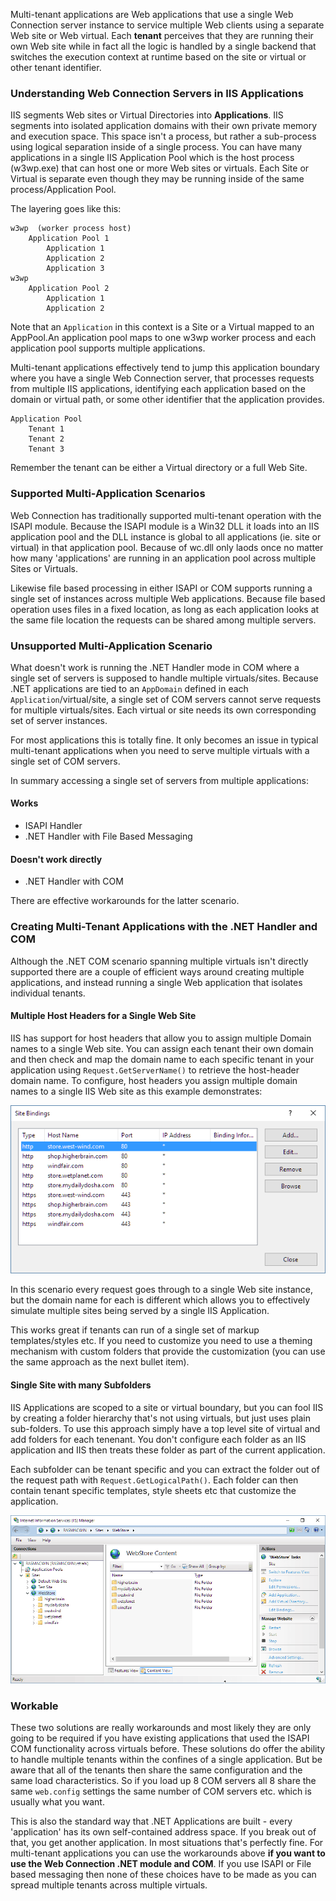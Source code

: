 ﻿Multi-tenant applications are Web applications that use a single Web Connection server instance to service multiple Web clients using a separate Web site or Web virtual. Each **tenant** perceives that they are running their own Web site while in fact all the logic is handled by a single backend that switches the execution context at runtime based on the site or virtual or other tenant identifier.

### Understanding Web Connection Servers in IIS Applications
IIS segments Web sites or Virtual Directories into **Applications**. IIS segments into isolated application domains with their own private memory and execution space. This space isn't a process, but rather a sub-process using logical separation inside of a single process. You can have many applications in a single IIS Application Pool which is the host process (w3wp.exe) that can host one or more Web sites or virtuals. Each Site or Virtual is separate even though they may be running inside of the same process/Application Pool.

The layering goes like this:

```
w3wp  (worker process host)
    Application Pool 1
        Application 1
        Application 2
        Application 3
w3wp 
    Application Pool 2
        Application 1
        Application 2
```        

Note that an `Application` in this context is a Site or a Virtual mapped to an AppPool.An application pool maps to one w3wp worker process and each application pool supports multiple applications.

Multi-tenant applications effectively tend to jump this application boundary where you have a single Web Connection server, that processes requests from multiple IIS applications, identifying each application based on the domain or virtual path, or some other identifier that the application provides.

```
Application Pool
    Tenant 1
    Tenant 2
    Tenant 3
```

Remember the tenant can be either a Virtual directory or a full Web Site.

### Supported Multi-Application Scenarios
Web Connection has traditionally supported multi-tenant operation with the ISAPI module. Because the ISAPI module is a Win32 DLL it loads into an IIS application pool and the DLL instance is global to all applications (ie. site or virtual) in that application pool. Because of wc.dll only laods once no matter how many 'applications' are running in an application pool across multiple Sites or Virtuals.

Likewise file based processing in either ISAPI or COM supports running a single set of instances across multiple Web applications. Because file based operation uses files in a fixed location, as long as each application looks at the same file location the requests can be shared among multiple servers.

### Unsupported Multi-Application Scenario
What doesn't work is running the .NET Handler mode in COM where a single set of servers is supposed to handle multiple virtuals/sites. Because .NET applications are tied to an `AppDomain`  defined in each `Application`/virtual/site, a single set of COM servers cannot serve requests for multiple virtuals/sites. Each virtual or site needs its own corresponding set of server instances.

For most applications this is totally fine. It only becomes an issue in typical multi-tenant applications when you need to serve multiple virtuals with a single set of COM servers.

In summary accessing a single set of servers from multiple applications:

#### Works

* ISAPI Handler
* .NET Handler with File Based Messaging

#### Doesn't work directly

* .NET Handler with COM

There are effective workarounds for the latter scenario.

### Creating Multi-Tenant Applications with the .NET Handler and COM  
Although the .NET COM scenario spanning multiple virtuals isn't directly supported there are a couple of efficient ways around creating multiple applications, and instead running a single Web application that isolates individual tenants.

#### Multiple Host Headers for a Single Web Site
IIS has support for host headers that allow you to assign multiple Domain names to a single Web site. You can assign each tenant their own domain and then check and map the domain name to each specific tenant in your application using `Request.GetServerName()` to retrieve the host-header domain name. To configure, host headers you assign multiple domain names to a single IIS Web site as this example demonstrates:

![](IMAGES/misc/IISHostHeaderMultiTenant.png)

In this scenario every request goes through to a single Web site instance, but the domain name for each is different which allows you to effectively simulate multiple sites being served by a single IIS Application. 

This works great if tenants can run of a single set of markup templates/styles etc. If you need to customize you need to use a theming mechanism with custom folders that provide the customization (you can use the same approach as the next bullet item).

#### Single Site with many Subfolders
IIS Applications are scoped to a site or virtual boundary, but you can fool IIS by creating a folder hierarchy that's not using virtuals, but just uses plain sub-folders. To use this approach simply have a top level site of virtual and add folders for each tenenant. You don't configure each folder as an IIS application and IIS then treats these folder as part of the current application.

Each subfolder can be tenant specific and you can extract the folder out of the request path with `Request.GetLogicalPath()`. Each folder can then contain tenant specific templates, style sheets etc that customize the application.

![](IMAGES/misc/IISMultitenent_folders.png)


### Workable
These two solutions are really workarounds and most likely they are only going to be required if you have existing applications that used the ISAPI COM functionality across virtuals before. These solutions do offer the ability to handle multiple tenants within the confines of a single application. But be aware that all of the tenants then share the same configuration and the same load characteristics. So if you load up 8 COM servers all 8 share the same `web.config` settings the same number of COM servers etc. which is usually what you want. 

This is also the standard way that .NET Applications are built - every 'application' has its own self-contained address space. If you break out of that, you get another application. In most situations that's perfectly fine. For multi-tenant applications you can use the workarounds above **if you want to use the Web Connection .NET module and COM**. If you use ISAPI or File based messaging then none of these choices have to be made as you can spread multiple tenants across multiple virtuals.